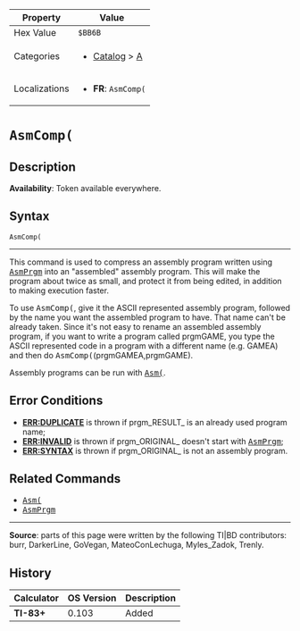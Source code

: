 | Property      | Value |
|---------------|-------|
| Hex Value     | `$BB6B`|
| Categories    | <ul><li>[Catalog](<../categories/Catalog.md>) > [A](<../categories/Catalog.md#A>)</li></ul> |
| Localizations | <ul><li><b>FR</b>: `AsmComp(`</li></ul> |

# `AsmComp(`

## Description



<b>Availability</b>: Token available everywhere.

## Syntax
`AsmComp(`

<hr>

This command is used to compress an assembly program written using <tt><a href="AsmPrgm.md">AsmPrgm</a></tt> into an "assembled" assembly program. This will make the program about twice as small, and protect it from being edited, in addition to making execution faster.

To use <tt>AsmComp(</tt>, give it the ASCII represented assembly program, followed by the name you want the assembled program to have. That name can't be already taken. Since it's not easy to rename an assembled assembly program, if you want to write a program called prgmGAME, you type the ASCII represented code in a program with a different name (e.g. GAMEA) and then do <tt>AsmComp(</tt>(prgmGAMEA,prgmGAME).

Assembly programs can be run with <tt><a href="Asm(.md">Asm(</a></tt>.

## Error Conditions

*   **[ERR:DUPLICATE](errors#duplicate)** is thrown if prgm_RESULT_ is an already used program name;
*   **[ERR:INVALID](errors#invalid)** is thrown if prgm_ORIGINAL_ doesn't start with <tt><a href="AsmPrgm.md">AsmPrgm</a></tt>;
*   **[ERR:SYNTAX](errors#syntax)** is thrown if prgm_ORIGINAL_ is not an assembly program.

## Related Commands

*   <tt><a href="Asm(.md">Asm(</a></tt>
*   <tt><a href="AsmPrgm.md">AsmPrgm</a></tt>

* * *

**Source**: parts of this page were written by the following TI|BD contributors: burr, DarkerLine, GoVegan, MateoConLechuga, Myles_Zadok, Trenly.

## History
| Calculator | OS Version | Description |
|------------|------------|-------------|
| <b>TI-83+</b> | 0.103 | Added |


